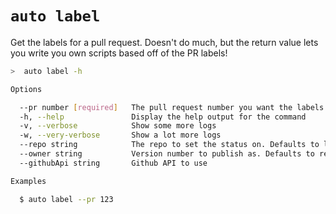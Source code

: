 # `auto label`

Get the labels for a pull request. Doesn't do much, but the return value lets you write you own scripts based off of the PR labels!

```bash
>  auto label -h

Options

  --pr number [required]   The pull request number you want the labels of
  -h, --help               Display the help output for the command
  -v, --verbose            Show some more logs
  -w, --very-verbose       Show a lot more logs
  --repo string            The repo to set the status on. Defaults to looking in the package.json
  --owner string           Version number to publish as. Defaults to reading from the package.json
  --githubApi string       Github API to use

Examples

  $ auto label --pr 123
```
